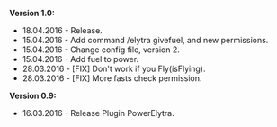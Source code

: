 **Version 1.0:**
* 18.04.2016 - Release.
* 15.04.2016 - Add command /elytra givefuel, and new permissions.
* 15.04.2016 - Change config file, version 2.
* 15.04.2016 - Add fuel to power.
* 28.03.2016 - [FIX] Don't work if you Fly(isFlying).
* 28.03.2016 - [FIX] More fasts check permission.

**Version 0.9:**
* 16.03.2016 - Release Plugin PowerElytra.
